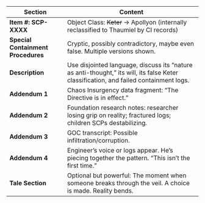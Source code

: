 | Section                            | Content                                                                                                                               |
| ---------------------------------- | ------------------------------------------------------------------------------------------------------------------------------------- |
| **Item #: SCP-XXXX**               | Object Class: ~~Keter~~ → Apollyon (internally reclassified to Thaumiel by CI records)                                                |
| **Special Containment Procedures** | Cryptic, possibly contradictory, maybe even false. Multiple versions shown.                                                           |
| **Description**                    | Use disjointed language, discuss its “nature as anti-thought,” its will, its false Keter classification, and failed containment logs. |
| **Addendum 1**                     | Chaos Insurgency data fragment: “The Directive is in effect.”                                                                         |
| **Addendum 2**                     | Foundation research notes: researcher losing grip on reality; fractured logs; children SCPs destabilizing.                            |
| **Addendum 3**                     | GOC transcript: Possible infiltration/corruption.                                                                                     |
| **Addendum 4**                     | Engineer’s voice or logs appear. He’s piecing together the pattern. “This isn’t the first time.”                                      |
| **Tale Section**                   | Optional but powerful: The moment when someone breaks through the veil. A choice is made. Reality bends.                              |
